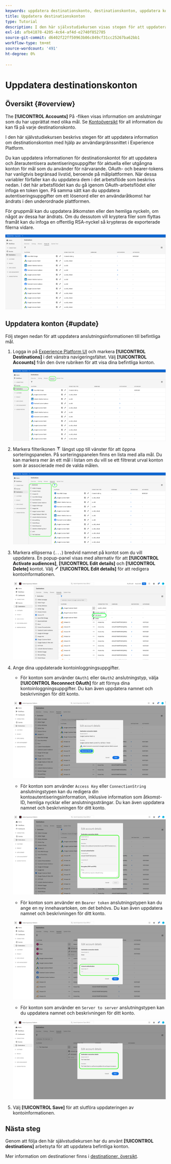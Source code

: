 ```yaml
---
keywords: uppdatera destinationskonto, destinationskonton, uppdatera konton, uppdatera destinationskonto
title: Uppdatera destinationskonton
type: Tutorial
description: I den här självstudiekursen visas stegen för att uppdatera målkonton i användargränssnittet i Adobe Experience Platform
exl-id: afb41878-4205-4c64-af4d-e2740f852785
source-git-commit: d6402f22ff50963b06c849cf31cc25267ba62bb1
workflow-type: tm+mt
source-wordcount: '491'
ht-degree: 0%

---
```


# Uppdatera destinationskonton

## Översikt {#overview}

The **[!UICONTROL Accounts]** På -fliken visas information om anslutningar som du har upprättat med olika mål. Se [Kontoöversikt](../ui/destinations-workspace.md#accounts) för all information du kan få på varje destinationskonto.

I den här självstudiekursen beskrivs stegen för att uppdatera information om destinationskonton med hjälp av användargränssnittet i Experience Platform.

Du kan uppdatera informationen för destinationskontot för att uppdatera och återautentisera autentiseringsuppgifter för aktuella eller utgångna konton för mål som du använder för närvarande. OAuth- och bearer-tokens har vanligtvis begränsad livstid, beroende på målplattformen. När dessa variabler förfaller kan du uppdatera dem i det arbetsflöde som beskrivs nedan. I det här arbetsflödet kan du gå igenom OAuth-arbetsflödet eller infoga en token igen. På samma sätt kan du uppdatera autentiseringsuppgifter om ett lösenord eller en användaråtkomst har ändrats i den underordnade plattformen.

För gruppmål kan du uppdatera åtkomsten eller den hemliga nyckeln, om något av dessa har ändrats. Om du dessutom vill kryptera filer som flyttas framåt kan du infoga en offentlig RSA-nyckel så krypteras de exporterade filerna vidare.

![Fliken Konton](../assets/ui/update-accounts/destination-accounts.png)

## Uppdatera konton {#update}

Följ stegen nedan för att uppdatera anslutningsinformationen till befintliga mål.

1. Logga in på [Experience Platform UI](https://platform.adobe.com/) och markera **[!UICONTROL Destinations]** i det vänstra navigeringsfältet. Välj **[!UICONTROL Accounts]** från den övre rubriken för att visa dina befintliga konton.

   ![Fliken Konton](../assets/ui/update-accounts/accounts-tab.png)

2. Markera filterikonen ![Filterikon](../assets/ui/update-accounts/filter.png) längst upp till vänster för att öppna sorteringspanelen. På sorteringspanelen finns en lista med alla mål. Du kan markera mer än ett mål i listan om du vill se ett filtrerat urval konton som är associerade med de valda målen.

   ![Filtrera målkonton](../assets/ui/update-accounts/filter-accounts.png)

3. Markera ellipserna (`...`) bredvid namnet på kontot som du vill uppdatera. En popup-panel visas med alternativ för att **[!UICONTROL Activate audiences]**, **[!UICONTROL Edit details]** och **[!UICONTROL Delete]** kontot. Välj ![Knappen Redigera information](../assets/ui/workspace/pencil-icon.png) **[!UICONTROL Edit details]** för att redigera kontoinformationen.

   ![Redigera konto](../assets/ui/update-accounts/accounts-edit.png)

4. Ange dina uppdaterade kontoinloggningsuppgifter.

   * För konton som använder `OAuth1` eller `OAuth2` anslutningstyp, välja **[!UICONTROL Reconnect OAuth]** för att förnya dina kontoinloggningsuppgifter. Du kan även uppdatera namnet och beskrivningen för ditt konto.

   ![Redigera information OAuth](../assets/ui/update-accounts/edit-details-oauth.png)

   * För konton som använder `Access Key` eller `ConnectionString` anslutningstypen kan du redigera din kontoautentiseringsinformation, inklusive information som åtkomst-ID, hemliga nycklar eller anslutningssträngar. Du kan även uppdatera namnet och beskrivningen för ditt konto.

   ![Redigera åtkomstnyckel för detaljer](../assets/ui/update-accounts/edit-details-key.png)

   * För konton som använder en `Bearer token` anslutningstypen kan du ange en ny innehavartoken, om det behövs. Du kan även uppdatera namnet och beskrivningen för ditt konto.

   ![Redigera information Bearer-token](../assets/ui/update-accounts/edit-details-bearer.png)

   * För konton som använder en `Server to server` anslutningstypen kan du uppdatera namnet och beskrivningen för ditt konto.

   ![Redigera information från server till server](../assets/ui/update-accounts/edit-details-s2s.png)

5. Välj **[!UICONTROL Save]** för att slutföra uppdateringen av kontoinformationen.

## Nästa steg

Genom att följa den här självstudiekursen har du använt **[!UICONTROL destinations]** arbetsyta för att uppdatera befintliga konton.

Mer information om destinationer finns i [destinationer, översikt](../catalog/overview.md).